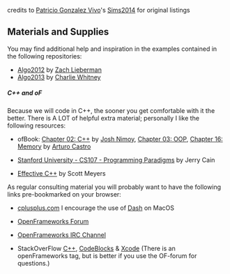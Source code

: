 credits to  [Patricio Gonzalez Vivo](http://www.patriciogonzalezvivo.com/)'s [Sims2014](https://github.com/patriciogonzalezvivo/sims2014) for original listings

## Materials and Supplies
You may find additional help and inspiration in the examples contained in the following repositories:

* [Algo2012](http://github.com/ofZach/algo2012) by [Zach Lieberman](http://thesystemis.com/)
* [Algo2013](https://github.com/cwhitney/algo2013) by [Charlie Whitney](http://www.sharkbox.com/)





##### C++ and oF
Because we will code in C++, the sooner you get comfortable with it the better. There is A LOT of helpful extra material; personally I like the following resources:

* ofBook: [Chapter 02: C++](https://github.com/openframeworks/ofBook/blob/master/02_cplusplus_basics/chapter.md) by [Josh Nimoy](http://jtnimoy.com/), [Chapter 03: OOP](https://github.com/openframeworks/ofBook/blob/master/03a_OOPs!/chapter.md), [Chapter 16: Memory](https://github.com/openframeworks/ofBook/blob/master/16_memory/chapter.md) by [Arturo Castro](http://arturocastro.net/)

* [Stanford University - CS107 - Programming Paradigms](http://videolectures.net/stanfordcs107s08_programming_paradigms/) by Jerry Cain

* [Effective C++](http://www.amazon.com/Effective-Specific-Improve-Programs-Designs/dp/0321334876/ref=sr_1_23?ie=UTF8&qid=1408141753&sr=8-23&keywords=c%2B%2B) by Scott Meyers

As regular consulting material you will probably want to have the following links pre-bookmarked on your browser:

* [cplusplus.com](http://www.cplusplus.com/) I encourage the use of [Dash](http://kapeli.com/dash) on MacOS

* [OpenFrameworks Forum](http://forum.openframeworks.cc/) 

* [OpenFrameworks IRC Channel](http://webchat.freenode.net/?channels=openframeworks&uio=MT1mYWxzZSY5PXRydWUmMTE9Mjk39)

* StackOverFlow [C++](http://stackoverflow.com/questions/tagged/c%2b%2b), [CodeBlocks](http://stackoverflow.com/questions/tagged/codeblocks) & [Xcode](http://stackoverflow.com/questions/tagged/xcode) (There is an openFrameworks tag, but is better if you use the OF-forum for questions.)